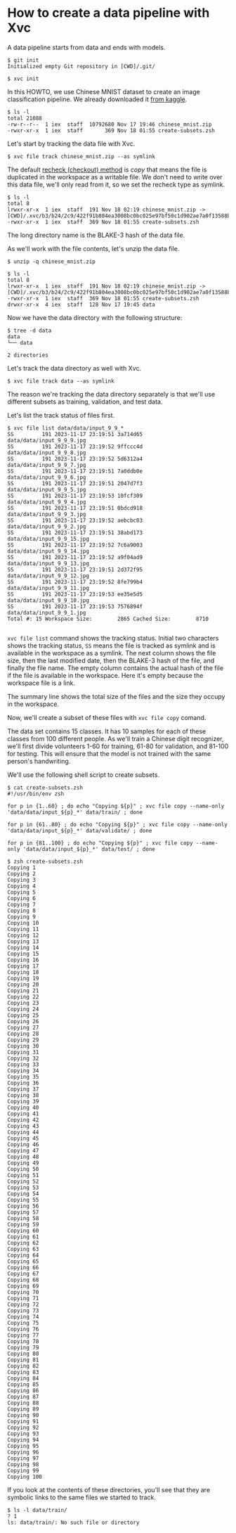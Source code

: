 # How to create a data pipeline with Xvc

A data pipeline starts from data and ends with models. 

```console
$ git init
Initialized empty Git repository in [CWD]/.git/

$ xvc init
```

In this HOWTO, we use Chinese MNIST dataset to create an image classification pipeline. We already downloaded it [from kaggle](https://www.kaggle.com/datasets/gpreda/chinese-mnist/data). 

```console
$ ls -l
total 21088
-rw-r--r--  1 iex  staff  10792680 Nov 17 19:46 chinese_mnist.zip
-rwxr-xr-x  1 iex  staff       369 Nov 18 01:55 create-subsets.zsh

```
Let's start by tracking the data file with Xvc.

```console
$ xvc file track chinese_mnist.zip --as symlink

```

The default [recheck (checkout) method](/ref/xvc-file-recheck.md) is _copy_ that means the file is
duplicated in the workspace as a writable file. We don't need to write over this
data file, we'll only read from it, so we set the recheck type as symlink.

```console
$ ls -l
total 8
lrwxr-xr-x  1 iex  staff  191 Nov 18 02:19 chinese_mnist.zip -> [CWD]/.xvc/b3/b24/2c9/422f91b804ea3008bc0bc025e97bf50c1d902ae7a0f13588b84f59023d/0.zip
-rwxr-xr-x  1 iex  staff  369 Nov 18 01:55 create-subsets.zsh

```

The long directory name is the BLAKE-3 hash of the data file.

As we'll work with the file contents, let's unzip the data file.

```console
$ unzip -q chinese_mnist.zip

$ ls -l
total 8
lrwxr-xr-x  1 iex  staff  191 Nov 18 02:19 chinese_mnist.zip -> [CWD]/.xvc/b3/b24/2c9/422f91b804ea3008bc0bc025e97bf50c1d902ae7a0f13588b84f59023d/0.zip
-rwxr-xr-x  1 iex  staff  369 Nov 18 01:55 create-subsets.zsh
drwxr-xr-x  4 iex  staff  128 Nov 17 19:45 data

```

Now we have the data directory with the following structure:

```console
$ tree -d data
data
└── data

2 directories

```

Let's track the data directory as well with Xvc.

```console
$ xvc file track data --as symlink
```

The reason we're tracking the data directory separately is that we'll use different subsets as training, validation, and test data. 

Let's list the track status of files first. 

```console
$ xvc file list data/data/input_9_9_*
SS         191 2023-11-17 23:19:51 3a714d65          data/data/input_9_9_9.jpg
SS         191 2023-11-17 23:19:52 9ffccc4d          data/data/input_9_9_8.jpg
SS         191 2023-11-17 23:19:52 5d6312a4          data/data/input_9_9_7.jpg
SS         191 2023-11-17 23:19:51 7a0ddb0e          data/data/input_9_9_6.jpg
SS         191 2023-11-17 23:19:51 2047d7f3          data/data/input_9_9_5.jpg
SS         191 2023-11-17 23:19:53 10fcf309          data/data/input_9_9_4.jpg
SS         191 2023-11-17 23:19:51 0bdcd918          data/data/input_9_9_3.jpg
SS         191 2023-11-17 23:19:52 aebcbc03          data/data/input_9_9_2.jpg
SS         191 2023-11-17 23:19:51 38abd173          data/data/input_9_9_15.jpg
SS         191 2023-11-17 23:19:52 7c6a9003          data/data/input_9_9_14.jpg
SS         191 2023-11-17 23:19:52 a9f04ad9          data/data/input_9_9_13.jpg
SS         191 2023-11-17 23:19:51 2d372f95          data/data/input_9_9_12.jpg
SS         191 2023-11-17 23:19:52 8fe799b4          data/data/input_9_9_11.jpg
SS         191 2023-11-17 23:19:53 ee35e5d5          data/data/input_9_9_10.jpg
SS         191 2023-11-17 23:19:53 7576894f          data/data/input_9_9_1.jpg
Total #: 15 Workspace Size:        2865 Cached Size:        8710


```

`xvc file list` command shows the tracking status. Initial two characters shows
the tracking status, `SS` means the file is tracked as symlink and is available
in the workspace as a symlink. The next column shows the file size, then the
last modified date, then the BLAKE-3 hash of the file, and finally the file
name. The empty column contains the actual hash of the file if the file is
available in the workspace. Here it's empty because the workspace file is a
link. 

The summary line shows the total size of the files and the size they occupy in
the workspace.

Now, we'll create a subset of these files with `xvc file copy` comand. 

The data set contains 15 classes. It has 10 samples for each of these classes
from 100 different people. As we'll train a Chinese digit recognizer, we'll
first divide volunteers 1-60 for training, 61-80 for validation, and 81-100 for
testing. This will ensure that the model is not trained with the same person's
handwriting.


We'll use the following shell script to create subsets.

```console
$ cat create-subsets.zsh
#!/usr/bin/env zsh

for p in {1..60} ; do echo "Copying ${p}" ; xvc file copy --name-only 'data/data/input_${p}_*' data/train/ ; done

for p in {61..80} ; do echo "Copying ${p}" ; xvc file copy --name-only 'data/data/input_${p}_*' data/validate/ ; done

for p in {81..100} ; do echo "Copying ${p}" ; xvc file copy --name-only 'data/data/input_${p}_*' data/test/ ; done

```

```console
$ zsh create-subsets.zsh
Copying 1
Copying 2
Copying 3
Copying 4
Copying 5
Copying 6
Copying 7
Copying 8
Copying 9
Copying 10
Copying 11
Copying 12
Copying 13
Copying 14
Copying 15
Copying 16
Copying 17
Copying 18
Copying 19
Copying 20
Copying 21
Copying 22
Copying 23
Copying 24
Copying 25
Copying 26
Copying 27
Copying 28
Copying 29
Copying 30
Copying 31
Copying 32
Copying 33
Copying 34
Copying 35
Copying 36
Copying 37
Copying 38
Copying 39
Copying 40
Copying 41
Copying 42
Copying 43
Copying 44
Copying 45
Copying 46
Copying 47
Copying 48
Copying 49
Copying 50
Copying 51
Copying 52
Copying 53
Copying 54
Copying 55
Copying 56
Copying 57
Copying 58
Copying 59
Copying 60
Copying 61
Copying 62
Copying 63
Copying 64
Copying 65
Copying 66
Copying 67
Copying 68
Copying 69
Copying 70
Copying 71
Copying 72
Copying 73
Copying 74
Copying 75
Copying 76
Copying 77
Copying 78
Copying 79
Copying 80
Copying 81
Copying 82
Copying 83
Copying 84
Copying 85
Copying 86
Copying 87
Copying 88
Copying 89
Copying 90
Copying 91
Copying 92
Copying 93
Copying 94
Copying 95
Copying 96
Copying 97
Copying 98
Copying 99
Copying 100

```

If you look at the contents of these directories, you'll see that they are
symbolic links to the same files we started to track. 

```console
$ ls -l data/train/
? 1
ls: data/train/: No such file or directory

```

